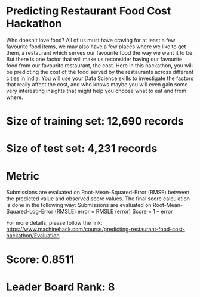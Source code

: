 # Predicting Restaurant Food Cost Hackathon

Who doesn’t love food? All of us must have craving for at least a few favourite food items, we may also have a few places where we like to get them, a restaurant which serves our favourite food the way we want it to be. But there is one factor that will make us reconsider having our favourite food from our favourite restaurant, the cost. Here in this hackathon, you will be predicting the cost of the food served by the restaurants across different cities in India. You will use your Data Science skills to investigate the factors that really affect the cost, and who knows maybe you will even gain some very interesting insights that might help you choose what to eat and from where.

# Size of training set: 12,690 records

# Size of test set: 4,231 records

# Metric
Submissions are evaluated on Root-Mean-Squared-Error (RMSE) between the predicted value and observed score values. The final score calculation is done in the following way: Submissions are evaluated on Root-Mean-Squared-Log-Error (RMSLE) error = RMSLE (error)
Score = 1 – error

For more details, please follow the link: https://www.machinehack.com/course/predicting-restaurant-food-cost-hackathon/Evaluation

# Score: 0.8511

# Leader Board Rank: 8

